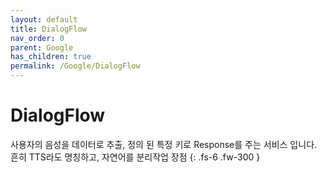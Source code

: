 ```yaml
---
layout: default
title: DialogFlow
nav_order: 0
parent: Google
has_children: true
permalink: /Google/DialogFlow
---
```


# DialogFlow

사용자의 음성을 데이터로 추출, 정의 된 특정 키로 Response를 주는 서비스 입니다. 
흔히 TTS라도 명칭하고, 자연어를 분리작업 장점
{: .fs-6 .fw-300 }
